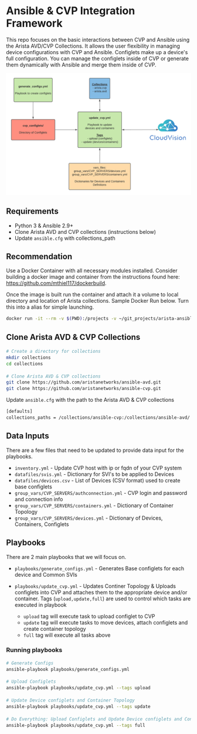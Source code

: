 # Ansible & CVP Integration Framework

This repo focuses on the basic interactions between CVP and Ansible using the Arista AVD/CVP Collections.  It allows the user flexibility in managing device configurations with CVP and Ansible.  Configlets make up a device's full configuration.  You can manage the configlets inside of CVP or generate them dynamically with Ansible and merge them inside of CVP.

![CVP Ansible Image](images/CVP-Ansible%20Integration.png)
## Requirements

- Python 3 & Ansible 2.9+
- Clone Arista AVD and CVP collections (instructions below)
- Update `ansible.cfg` with collections_path

## Recommendation

Use a Docker Container with all necessary modules installed.  Consider building a docker image and container from the instructions found here: <https://github.com/mthiel117/dockerbuild>.

Once the image is built run the container and attach it a volume to local directory and location of Arista collections.  Sample Docker Run below.  Turn this into a alias for simple launching.

```bash
docker run -it --rm -v $(PWD):/projects -v ~/git_projects/arista-ansible:/collections mycentosbox/base
```



## Clone Arista AVD & CVP Collections

```bash
# Create a directory for collections
mkdir collections
cd collections

# Clone Arista AVD & CVP collections
git clone https://github.com/aristanetworks/ansible-avd.git
git clone https://github.com/aristanetworks/ansible-cvp.git

```

Update `ansible.cfg` with the path to the Arista AVD & CVP collections

```bash
[defaults]
collections_paths = /collections/ansible-cvp:/collections/ansible-avd/
```

## Data Inputs

There are a few files that need to be updated to provide data input for the playbooks.

- `inventory.yml` - Update CVP host with ip or fqdn of your CVP system
- `datafiles/svis.yml`  - Dictionary for SVI's to be applied to Devices
- `datafiles/devices.csv` - List of Devices (CSV format) used to create base configlets
- `group_vars/CVP_SERVERS/authconnection.yml` - CVP login and password and connection info
- `group_vars/CVP_SERVERS/containers.yml` - Dictionary of Container Topology
- `group_vars/CVP_SERVERS/devices.yml` - Dictionary of Devices, Containers, Configlets

## Playbooks

There are 2 main playbooks that we will focus on.

- `playbooks/generate_configs.yml` - Generates Base configlets for each device and Common SVIs
- `playbooks/update_cvp.yml` - Updates Continer Topology & Uploads configlets into CVP and attaches them to the appropriate device and/or container.  Tags (`upload,update,full`) are used to control which tasks are executed in playbook

  - `upload` tag will execute task to upload configlet to CVP
  - `update` tag will execute tasks to move devices, attach configlets and create container topology
  - `full` tag will execute all tasks above

### Running playbooks

```bash
# Generate Configs
ansible-playbook playbooks/generate_configs.yml

# Upload Configlets
ansible-playbook playbooks/update_cvp.yml --tags upload

# Update Device configlets and Container Topology
ansible-playbook playbooks/update_cvp.yml --tags update

# Do Everything: Upload Configlets and Update Device configlets and Container Topology
ansible-playbook playbooks/update_cvp.yml --tags full
```
